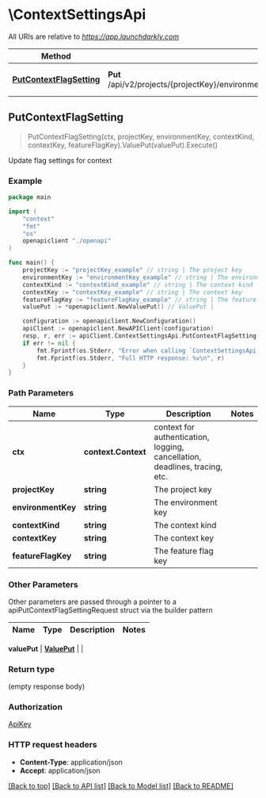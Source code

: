 # \ContextSettingsApi

All URIs are relative to *https://app.launchdarkly.com*

Method | HTTP request | Description
------------- | ------------- | -------------
[**PutContextFlagSetting**](ContextSettingsApi.md#PutContextFlagSetting) | **Put** /api/v2/projects/{projectKey}/environments/{environmentKey}/contexts/{contextKind}/{contextKey}/flags/{featureFlagKey} | Update flag settings for context



## PutContextFlagSetting

> PutContextFlagSetting(ctx, projectKey, environmentKey, contextKind, contextKey, featureFlagKey).ValuePut(valuePut).Execute()

Update flag settings for context



### Example

```go
package main

import (
    "context"
    "fmt"
    "os"
    openapiclient "./openapi"
)

func main() {
    projectKey := "projectKey_example" // string | The project key
    environmentKey := "environmentKey_example" // string | The environment key
    contextKind := "contextKind_example" // string | The context kind
    contextKey := "contextKey_example" // string | The context key
    featureFlagKey := "featureFlagKey_example" // string | The feature flag key
    valuePut := *openapiclient.NewValuePut() // ValuePut | 

    configuration := openapiclient.NewConfiguration()
    apiClient := openapiclient.NewAPIClient(configuration)
    resp, r, err := apiClient.ContextSettingsApi.PutContextFlagSetting(context.Background(), projectKey, environmentKey, contextKind, contextKey, featureFlagKey).ValuePut(valuePut).Execute()
    if err != nil {
        fmt.Fprintf(os.Stderr, "Error when calling `ContextSettingsApi.PutContextFlagSetting``: %v\n", err)
        fmt.Fprintf(os.Stderr, "Full HTTP response: %v\n", r)
    }
}
```

### Path Parameters


Name | Type | Description  | Notes
------------- | ------------- | ------------- | -------------
**ctx** | **context.Context** | context for authentication, logging, cancellation, deadlines, tracing, etc.
**projectKey** | **string** | The project key | 
**environmentKey** | **string** | The environment key | 
**contextKind** | **string** | The context kind | 
**contextKey** | **string** | The context key | 
**featureFlagKey** | **string** | The feature flag key | 

### Other Parameters

Other parameters are passed through a pointer to a apiPutContextFlagSettingRequest struct via the builder pattern


Name | Type | Description  | Notes
------------- | ------------- | ------------- | -------------





 **valuePut** | [**ValuePut**](ValuePut.md) |  | 

### Return type

 (empty response body)

### Authorization

[ApiKey](../README.md#ApiKey)

### HTTP request headers

- **Content-Type**: application/json
- **Accept**: application/json

[[Back to top]](#) [[Back to API list]](../README.md#documentation-for-api-endpoints)
[[Back to Model list]](../README.md#documentation-for-models)
[[Back to README]](../README.md)

